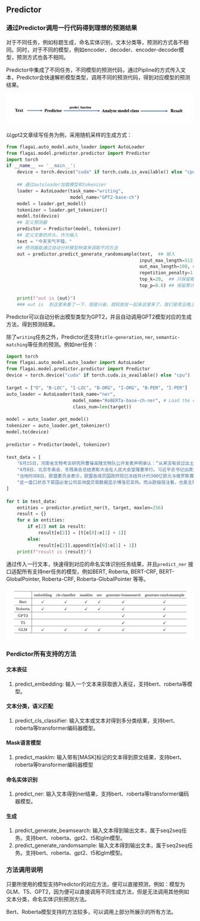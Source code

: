 ## Predictor

### 通过Predictor调用一行代码得到理想的预测结果

对于不同任务，例如标题生成，命名实体识别，文本分类等，预测的方式各不相同。同时，对于不同的模型，例如encoder、decoder、encoder-decoder模型，预测方式也各不相同。

Predictor中集成了不同任务，不同模型的预测代码，通过Pipline的方式传入文本，Predictor会快速解析模型类型，调用不同的预测代码，得到对应模型的预测结果。

![](./img/predictor_map.png)

以gpt2文章续写任务为例，采用随机采样的生成方式：
```python
from flagai.auto_model.auto_loader import AutoLoader
from flagai.model.predictor.predictor import Predictor
import torch 
if __name__ == '__main__':
    device = torch.device("cuda" if torch.cuda.is_available() else "cpu")

    ## 通过autoloader加载模型和tokenizer
    loader = AutoLoader(task_name="writing", 
                        model_name="GPT2-base-ch")
    model = loader.get_model()
    tokenizer = loader.get_tokenizer()
    model.to(device)
    ## 定义预测器
    predictor = Predictor(model, tokenizer)
    ## 定义文章的开头，作为输入
    text = "今天天气不错，"
    ## 预测器能通过自动分析模型种类来调取不同方法
    out = predictor.predict_generate_randomsample(text,  ## 输入
                                                  input_max_length=512,  ## 最大出入长度
                                                  out_max_length=100, ## 最大输出长度
                                                  repetition_penalty=1.5, ## 避免重复输出. (https://arxiv.org/pdf/1909.05858.pdf)
                                                  top_k=20,  ## 只保留概率最大的k个token.
                                                  top_p=0.8) ## 保留累计概率大于等于top_p的token.(http://arxiv.org/abs/1904.09751)

    print(f"out is {out}")
    ### out is  到这里来看了一下，很是兴奋，就和朋友一起来这里来了。我们是周五晚上去的，人不多，所以没有排队，而且这里的环境真的很好，在这里享受美食真的很舒服，我们点了一个套餐，两个人吃刚刚好，味道很好。
```
Predictor可以自动分析出模型类型为GPT2，并且自动调用GPT2模型对应的生成方法，得到预测结果。

除了```writing```任务之外，Predictor还支持```title-generation```, ``ner``, ``semantic-matching``等任务的预测。例如ner任务：

```python
import torch
from flagai.auto_model.auto_loader import AutoLoader
from flagai.model.predictor.predictor import Predictor
device = torch.device("cuda" if torch.cuda.is_available() else "cpu")

target = ["O", "B-LOC", "I-LOC", "B-ORG", "I-ORG", "B-PER", "I-PER"]
auto_loader = AutoLoader(task_name="ner",
                         model_name="RoBERTa-base-ch-ner", # Load the checkpoints from Modelhub(model.baai.ac.cn/models)
                         class_num=len(target))

model = auto_loader.get_model()
tokenizer = auto_loader.get_tokenizer()
model.to(device)

predictor = Predictor(model, tokenizer)

test_data = [
    "6月15日，河南省文物考古研究所曹操高陵文物队公开发表声明承认：“从来没有说过出土的珠子是墓主人的",
    "4月8日，北京冬奥会、冬残奥会总结表彰大会在人民大会堂隆重举行。习近平总书记出席大会并发表重要讲话。在讲话中，总书记充分肯定了北京冬奥会、冬残奥会取得的优异成绩，全面回顾了7年筹办备赛的不凡历程，深入总结了筹备举办北京冬奥会、冬残奥会的宝贵经验，深刻阐释了北京冬奥精神，对运用好冬奥遗产推动高质量发展提出明确要求。",
    "当地时间8日，欧盟委员会表示，欧盟各成员国政府现已冻结共计约300亿欧元与俄罗斯寡头及其他被制裁的俄方人员有关的资产。",
    "这一盘口状态下英国必发公司亚洲盘交易数据显示博洛尼亚热。而从欧赔投注看，也是主队热。巴勒莫两连败，",
]

for t in test_data:
    entities = predictor.predict_ner(t, target, maxlen=256)
    result = {}
    for e in entities:
        if e[2] not in result:
            result[e[2]] = [t[e[0]:e[1] + 1]]
        else:
            result[e[2]].append(t[e[0]:e[1] + 1])
    print(f"result is {result}")
```
通过传入一行文本，快速得到对应的命名实体识别任务结果，并且``predict_ner`` 接口适配所有支持ner任务的模型，例如BERT, Roberta, BERT-CRF, BERT-GlobalPointer, Roberta-CRF, Roberta-GlobalPointer 等等。

![predictor-table](../docs/img/predictor_table.png)


### Perdictor所有支持的方法
#### 文本表征
1. predict_embedding: 输入一个文本来获取嵌入表征，支持bert、roberta等模型。
#### 文本分类，语义匹配
1. predict_cls_classifier: 输入文本或文本对得到多分类结果，支持bert、roberta等transformer编码器模型。
#### Mask语言模型
1. predict_masklm: 输入带有[MASK]标记的文本得到原文结果，支持bert、roberta等transformer编码器模型
#### 命名实体识别
1. predict_ner: 输入文本得到ner结果，支持bert、roberta等transformer编码器模型。
#### 生成
1. predict_generate_beamsearch: 输入文本得到输出文本，属于seq2seq任务。支持bert、roberta、gpt2、t5和glm模型。
2. predict_generate_randomsample: 输入文本得到输出文本，属于seq2seq任务。支持bert、roberta、gpt2、t5和glm模型。

### 方法调用说明
只要所使用的模型支持Predictor的对应方法，便可以直接预测，例如：模型为GLM、T5、GPT2，因为便可以直接调用不同生成方法，但是无法调用其他例如文本分类，命名实体识别预测方法。

Bert、Roberta模型支持的方法较多，可以调用上部分所展示的所有方法。